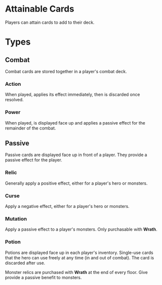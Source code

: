 # Attainable Cards

Players can attain cards to add to their deck.

# Types

## Combat

Combat cards are stored together in a player's combat deck.

### Action

When played, applies its effect immediately, then is discarded once resolved.

### Power

When played, is displayed face up and applies a passive effect for the remainder of the combat.

## Passive

Passive cards are displayed face up in front of a player.
They provide a passive effect for the player.

### Relic

Generally apply a positive effect, either for a player's hero or monsters.

### Curse

Apply a negative effect, either for a player's hero or monsters.

### Mutation

Apply a passive effect to a player's monsters. Only purchasable with **Wrath**.

### Potion

Potions are displayed face up in each player's inventory.
Single-use cards that the hero can use freely at any time (in and out of combat).
The card is discarded after use.

Monster relics are purchased with **Wrath** at the end of every floor.
Give provide a passive benefit to monsters.
